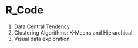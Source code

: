 # R_Code

1. Data Central Tendency
2. Clustering Algorithms: K-Means and Hierarchical
3. Visual data exploration
